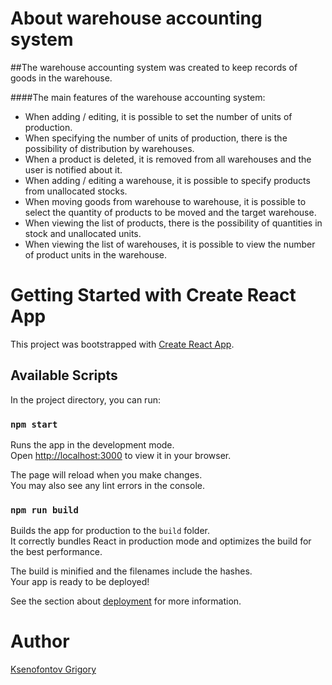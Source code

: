 # About warehouse accounting system

##The warehouse accounting system was created to keep records of goods in the warehouse.

####The main features of the warehouse accounting system:
- When adding / editing, it is possible to set the number of units of production.
- When specifying the number of units of production, there is the possibility of distribution by warehouses.
- When a product is deleted, it is removed from all warehouses and the user is notified about it.
- When adding / editing a warehouse, it is possible to specify products from unallocated stocks.
- When moving goods from warehouse to warehouse, it is possible to select the quantity of products to be moved and the target warehouse.
- When viewing the list of products, there is the possibility of quantities in stock and unallocated units.
- When viewing the list of warehouses, it is possible to view the number of product units in the warehouse.

# Getting Started with Create React App

This project was bootstrapped with [Create React App](https://github.com/facebook/create-react-app).

## Available Scripts

In the project directory, you can run:

### `npm start`

Runs the app in the development mode.\
Open [http://localhost:3000](http://localhost:3000) to view it in your browser.

The page will reload when you make changes.\
You may also see any lint errors in the console.

### `npm run build`

Builds the app for production to the `build` folder.\
It correctly bundles React in production mode and optimizes the build for the best performance.

The build is minified and the filenames include the hashes.\
Your app is ready to be deployed!

See the section about [deployment](https://facebook.github.io/create-react-app/docs/deployment) for more information.

# Author

[Ksenofontov Grigory](https://github.com/KsenofontovGrigory)